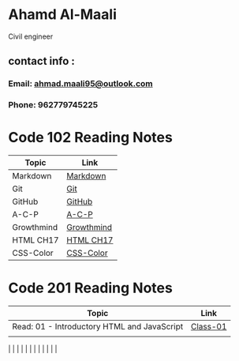 # Ahamd Al-Maali
Civil engineer
## contact info :
### Email: ahmad.maali95@outlook.com
### Phone: 962779745225

# Code 102 Reading Notes

Topic     | Link
------    | ------
Markdown  | [Markdown](https://ahamdmaali.github.io/Reading-notes/Markdown)
Git       |  [Git](https://ahamdmaali.github.io/Reading-notes/git) 
GitHub    | [GitHub](https://ahamdmaali.github.io/Reading-notes/github)
A-C-P     | [A-C-P](https://ahamdmaali.github.io/Reading-notes/A-C-P)
Growthmind|[Growthmind](https://ahamdmaali.github.io/Reading-notes/Growthmind)
HTML CH17 |[HTML CH17](https://ahamdmaali.github.io/Reading-notes/html-css-ch17)
CSS-Color |[CSS-Color](https://ahamdmaali.github.io/Reading-notes/CSS-Color)

  
# Code 201 Reading Notes

Topic     | Link
------    | ------
Read: 01 - Introductory HTML and JavaScript  | [Class-01](https://ahamdmaali.github.io/Reading-notes/class-01)
      |  
   | 
     | 
|
|
 |
 |
 |
 |
 |
 |
 |
 |
